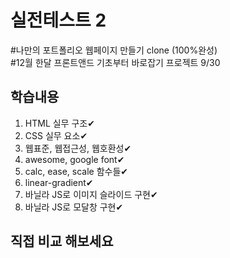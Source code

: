# 실전테스트 2
#나만의 포트폴리오 웹페이지 만들기 clone (100%완성)<br>
#12월 한달 프론트앤드 기초부터 바로잡기 프로젝트 9/30

## 학습내용

1. HTML 실무 구조✔
2. CSS 실무 요소✔
3. 웹표준, 웹접근성, 웹호환성✔<br>
4. awesome, google font✔
5. calc, ease, scale 함수들✔
6. linear-gradient✔
7. 바닐라 JS로 이미지 슬라이드 구현✔
8. 바닐라 JS로 모달창 구현✔

## 직접 비교 해보세요
